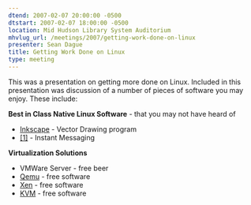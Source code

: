 ```yaml
---
dtend: 2007-02-07 20:00:00 -0500
dtstart: 2007-02-07 18:00:00 -0500
location: Mid Hudson Library System Auditorium
mhvlug_url: /meetings/2007/getting-work-done-on-linux
presenter: Sean Dague
title: Getting Work Done on Linux
type: meeting
---
```



This was a presentation on getting more done on Linux. Included in this presentation was discussion of a number of pieces of software you may enjoy. These include:

**Best in Class Native Linux Software** - that you may not have heard of
- [Inkscape](http://inkscape.org) - Vector Drawing program
- [[1]](http://pidgin.im) - Instant Messaging

**Virtualization Solutions**
- VMWare Server - free beer
- [Qemu](http://fabrice.bellard.free.fr/qemu/) - free software
- [Xen](http://xen.org) - free software
- [KVM](http://kvm.qumranet.com/kvmwiki) - free software